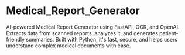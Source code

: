 # Medical_Report_Generator
AI-powered Medical Report Generator using FastAPI, OCR, and OpenAI. Extracts data from scanned reports, analyzes it, and generates patient-friendly summaries. Built with Python, it's fast, secure, and helps users understand complex medical documents with ease.
